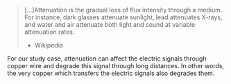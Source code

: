 >[...]Attenuation is the gradual loss of flux intensity through a medium. For instance, dark glasses attenuate sunlight, lead attenuates X-rays, and water and air attenuate both light and sound at variable attenuation rates.
>- Wikipedia

For our study case, attenuation can affect the electric signals through copper wire and degrade this signal through long distances. In other words, the very copper which transfers the electric signals also degrades them.